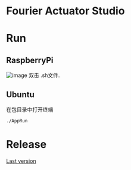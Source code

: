 # Fourier Actuator Studio
# Run
## RaspberryPi
![image](https://user-images.githubusercontent.com/29807688/155151976-c290197e-7b5e-454c-a595-a13877815a37.png)
双击 .sh文件.

## Ubuntu
在包目录中打开终端
```
./AppRun
```

# Release

[Last version](https://github.com/FourierDynamics/fourier_actuator_studio_installer/releases/tag/v0.7.3)
